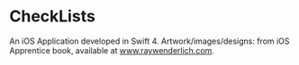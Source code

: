 # CheckLists
An iOS Application developed in Swift 4. Artwork/images/designs: from iOS Apprentice book, available at www.raywenderlich.com.
